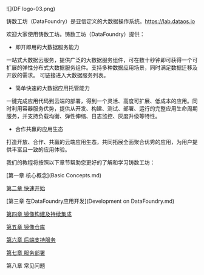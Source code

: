 


![](DF logo-03.png)

铸数工坊（DataFoundry）是亚信定义的大数据操作系统。https://lab.dataos.io

欢迎大家使用铸数工坊。铸数工坊（DataFoundry）提供：

* 即开即用的大数据服务能力

一站式大数据云服务，提供广泛的大数据服务组件，可在数十秒钟即可获得一个可扩展的弹性分布式大数据服务组件。支持多种数据应用场景，同时满足数据迁移及开放的需求。
可链接进入大数据服务列表。

* 简单快速的大数据应用托管能力

一键完成应用代码到云端的部署，得到一个灵活、高度可扩展、低成本的应用。同时利用容器服务优势，提供从开发、构建、测试、部署、运行的完整应用生命周期服务，并支持负载均衡、弹性伸缩、日志监控、灰度升级等特性。

* 合作共赢的应用生态

打造开放、合作、共赢的云端应用生态，共同拓展全面聚合优秀的应用，为用户提供丰富且一致的应用体验。

我们的教程将按照以下章节帮助您更好的了解和学习铸数工坊：

[第一章   核心概念](Basic Concepts.md)

[第二章   快速开始](quick_start/README.MD)

[第三章   在DataFoundry应用开发](Development on DataFoundry.md)

[第四章   镜像构建及持续集成](Imagebuild&CI.md)

[第五章   镜像仓库](Registry.md)

[第六章   后端支持服务](Backingservice.md)

[第七章   服务部署](service_deployment/README.md)

第八章   常见问题
